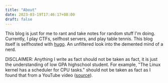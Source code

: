 ```yaml
---
title: "About"
date: 2023-03-19T17:46:17+08:00
draft: false
---
```


This blog is just for me to rant and take notes for random stuff I'm doing. Currently, I play CTFs, selfhost servers, and play table tennis. This blog itself is selfhosted with [hugo](gohugo.io). An unfiltered look into the demented mind of a nerd.

DISCLAIMER: Anything I write as fact should not be taken as fact, it is just the understanding of low GPA highschool student. For example, "The Linux kernel has a scheduler for CPU tasks." should not be taken as fact as I found that from a YouTube video ([source](https://www.youtube.com/watch?v=Q0uNh_lbtSs)).
